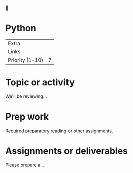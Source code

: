 <span class="icon">📌</span>

# Python

<table><tbody><tr class="odd"><td>Extra</td><td></td></tr><tr class="even"><td>Links</td><td></td></tr><tr class="odd"><td>Priority (1-10)</td><td><span class="selected-value select-value-color-brown">7</span></td></tr></tbody></table>

# Topic or activity

We'll be reviewing...

# Prep work

Required preparatory reading or other assignments.

# Assignments or deliverables

Please prepare a...
